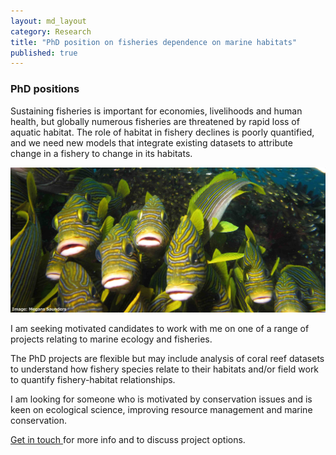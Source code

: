 ```yaml
---
layout: md_layout
category: Research
title: "PhD position on fisheries dependence on marine habitats"
published: true  
---
```


### PhD positions

Sustaining fisheries is important for economies, livelihoods and human health, but globally numerous fisheries are threatened by rapid loss of aquatic habitat. The role of habitat in fishery declines is poorly quantified, and we need new models that integrate existing datasets to attribute change in a fishery to change in its habitats.  

<div class = "small_image">
<img src ="/Images/sweetlips.jpg" alt="Image" class="image_float"/>
</div>  

I am seeking motivated candidates to work with me on one of a range of projects relating to marine ecology and fisheries.

The PhD projects are flexible but may include analysis of coral reef datasets to understand how fishery species relate to their habitats and/or field work to quantify fishery-habitat relationships.  

I am looking for someone who is motivated by conservation issues and is keen on ecological science, improving resource management and marine conservation.  

<a href="mailto:chris.brown@griffith.edu.au"> Get in touch </a> for more info and to discuss project options.  
